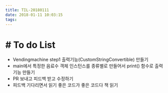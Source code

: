 ```yaml
---
title: TIL-20180111
date: 2018-01-11 10:03:15
tags: 
---
```


# # To do List

- Vendingmachine step1 출력기능(CustomStringConvertible) 만들기
- main에서 특정한 음료수 객체 인스턴스를 종류별로 만들어서 print() 함수로 출력 기능 만들기
- PR 보내고 피드백 받고 수정하기
- 피드백 기다리면서 읽기 좋은 코드가 좋은 코드다 책 읽기